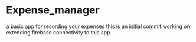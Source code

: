 # Expense_manager
a basic app for recording your expenses
this is an initial commit.working on extending firebase connectivity to this app.
